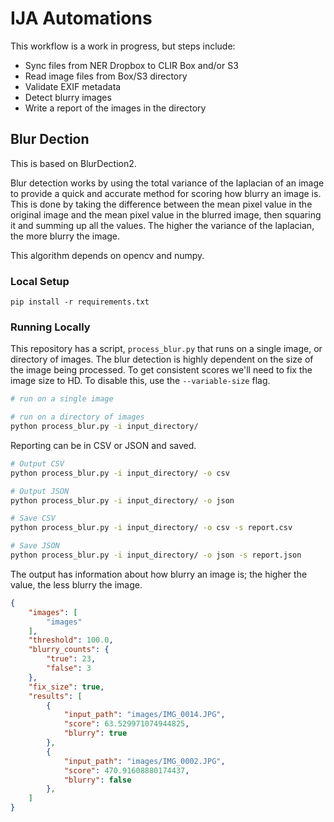 # IJA Automations

This workflow is a work in progress, but steps include:

* Sync files from NER Dropbox to CLIR Box and/or S3
* Read image files from Box/S3 directory
* Validate EXIF metadata
* Detect blurry images
* Write a report of the images in the directory

## Blur Dection

This is based on BlurDection2.

Blur detection works by using the total variance of the laplacian of an image to provide a quick and accurate method for scoring how blurry an image is. This is done by taking the difference between the mean pixel value in the original image and the mean pixel value in the blurred image, then squaring it and summing up all the values. The higher the variance of the laplacian, the more blurry the image.

This algorithm depends on opencv and numpy.

### Local Setup

    pip install -r requirements.txt
    
### Running Locally

This repository has a script, `process_blur.py` that runs on a single image, or directory of images. The blur detection is highly dependent on the size of the image being processed. To get consistent scores we'll need to fix the image size to HD. To disable this, use the `--variable-size` flag.

```bash
# run on a single image

# run on a directory of images
python process_blur.py -i input_directory/ 
```

Reporting can be in CSV or JSON and saved.

```bash
# Output CSV
python process_blur.py -i input_directory/ -o csv

# Output JSON
python process_blur.py -i input_directory/ -o json

# Save CSV
python process_blur.py -i input_directory/ -o csv -s report.csv

# Save JSON
python process_blur.py -i input_directory/ -o json -s report.json
```

The output has information about how blurry an image is; the higher the value, the less blurry the image. 

```json
{
    "images": [
        "images"
    ],
    "threshold": 100.0,
    "blurry_counts": {
        "true": 23,
        "false": 3
    },
    "fix_size": true,
    "results": [
        {
            "input_path": "images/IMG_0014.JPG",
            "score": 63.529971074944825,
            "blurry": true
        },
        {
            "input_path": "images/IMG_0002.JPG",
            "score": 470.91608880174437,
            "blurry": false
        },
    ]
}
```